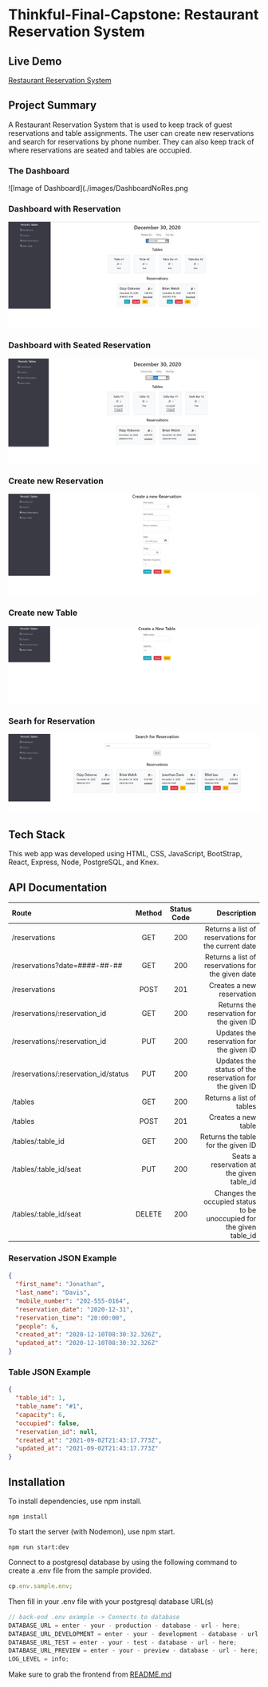 # Thinkful-Final-Capstone: Restaurant Reservation System

## Live Demo

[Restaurant Reservation System](https://final-capstone-reservations-fe.herokuapp.com/dashboard "Restaurant Reservation System")

## Project Summary

A Restaurant Reservation System that is used to keep track of guest reservations and table assignments. The user can create new reservations and search for reservations by phone number. They can also keep track of where reservations are seated and tables are occupied.

### The Dashboard

![Image of Dashboard](./images/DashboardNoRes.png

### Dashboard with Reservation

![Image of Dashboard with Reservations](./images/DashboardWithRes.png)

### Dashboard with Seated Reservation

![Image of Dashboard with Seat Reservation](./images/DashboardWithResSeated.png)

### Create new Reservation

![Image of New Reservation](./images/NewReservationScreen.png)

### Create new Table

![Image of New Table](./images/NewTable.png)

### Searh for Reservation

![Image of Reservation Search](./images/SearchRes.png)

## Tech Stack

This web app was developed using HTML, CSS, JavaScript, BootStrap, React, Express, Node, PostgreSQL, and Knex.

## API Documentation

| Route                                | Method | Status Code |                                                         Description |
| :----------------------------------- | :----: | :---------: | ------------------------------------------------------------------: |
| /reservations                        |  GET   |     200     |                 Returns a list of reservations for the current date |
| /reservations?date=####-##-##        |  GET   |     200     |                   Returns a list of reservations for the given date 
| /reservations                        |  POST  |     201     |                                           Creates a new reservation |
| /reservations/:reservation_id        |  GET   |     200     |                            Returns the reservation for the given ID |
| /reservations/:reservation_id        |  PUT   |     200     |                            Updates the reservation for the given ID |
| /reservations/:reservation_id/status |  PUT   |     200     |              Updates the status of the reservation for the given ID |
| /tables                              |  GET   |     200     |                                            Returns a list of tables |
| /tables                              |  POST  |     201     |                                                 Creates a new table |
| /tables/:table_id                    |  GET   |     200     |                                  Returns the table for the given ID |
| /tables/:table_id/seat               |  PUT   |     200     |                           Seats a reservation at the given table_id |
| /tables/:table_id/seat               | DELETE |     200     | Changes the occupied status to be unoccupied for the given table_id |

### Reservation JSON Example

```json
{
  "first_name": "Jonathan",
  "last_name": "Davis",
  "mobile_number": "202-555-0164",
  "reservation_date": "2020-12-31",
  "reservation_time": "20:00:00",
  "people": 6,
  "created_at": "2020-12-10T08:30:32.326Z",
  "updated_at": "2020-12-10T08:30:32.326Z"
}
```

### Table JSON Example

```json
{
  "table_id": 1,
  "table_name": "#1",
  "capacity": 6,
  "occupied": false,
  "reservation_id": null,
  "created_at": "2021-09-02T21:43:17.773Z",
  "updated_at": "2021-09-02T21:43:17.773Z"
}
```

## Installation

To install dependencies, use npm install.

```
npm install
```

To start the server (with Nodemon), use npm start.

```
npm run start:dev
```

Connect to a postgresql database by using the following command to create a .env file from the sample provided.

```js
cp.env.sample.env;
```

Then fill in your .env file with your postgresql database URL(s)

```js
// back-end .env example -> Connects to database
DATABASE_URL = enter - your - production - database - url - here;
DATABASE_URL_DEVELOPMENT = enter - your - development - database - url - here;
DATABASE_URL_TEST = enter - your - test - database - url - here;
DATABASE_URL_PREVIEW = enter - your - preview - database - url - here;
LOG_LEVEL = info;
```

Make sure to grab the frontend from
[README.md](https://github.com/Mandikins/finalcapstone_backend/files/7289919/README.md)
